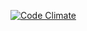 [![Code Climate](https://codeclimate.com/github/alexander-oparin/ProductFilter/badges/gpa.svg)](https://codeclimate.com/github/alexander-oparin/ProductFilter)
